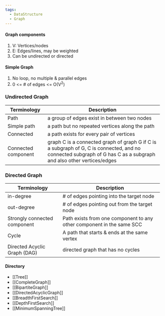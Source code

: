 ```yaml
---
tags:
  - DataStructure
  - Graph
---
```

#### Graph components
1. V: Vertices/nodes
2. E: Edges/lines, may be weighted
3. Can be undirected or directed

#### Simple Graph
1. No loop, no multiple & parallel edges
2. 0 <= # of edges <= O(V<sup>2</sup>)

### Undirected Graph
| Terminology         | Description                                                                                                                                                       |
| ------------------- | ----------------------------------------------------------------------------------------------------------------------------------------------------------------- |
| Path                | a group of edges exist in between two nodes                                                                                                                       |
| Simple path         | a path but no repeated vertices along the path                                                                                                                    |
| Connected           | a path exists for every pair of vertices                                                                                                                          |
| Connected component | graph C is a connected graph of graph G if C is a subgraph of G, C is connected, and no connected subgraph of G has C as a subgraph and also other vertices/edges |


### Directed Graph
| Terminology                  | Description                                                           |
| ---------------------------- | --------------------------------------------------------------------- |
| in-degree                    | # of edges pointing into the target node                              |
| out-degree                   | # of edges pointing out from the target node                          |
| Strongly connected component | Path exists from one component to any other component in the same SCC |
| Cycle                        | A path that starts & ends at the same vertex                          |
| Directed Acyclic Graph (DAG) | directed graph that has no cycles                                     |
#### Directory
- [[Tree]]
- [[CompleteGraph]]
- [[BipartiteGraph]]
- [[DirectedAcyclicGraph]]
- [[BreadthFirstSearch]]
- [[DepthFirstSearch]]
- [[MinimumSpanningTree]]
